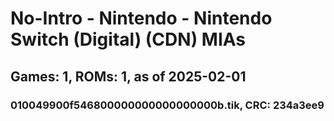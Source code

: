 # No-Intro - Nintendo - Nintendo Switch (Digital) (CDN) MIAs
## Games: 1, ROMs: 1, as of 2025-02-01
### 010049900f546800000000000000000b.tik, CRC: 234a3ee9
